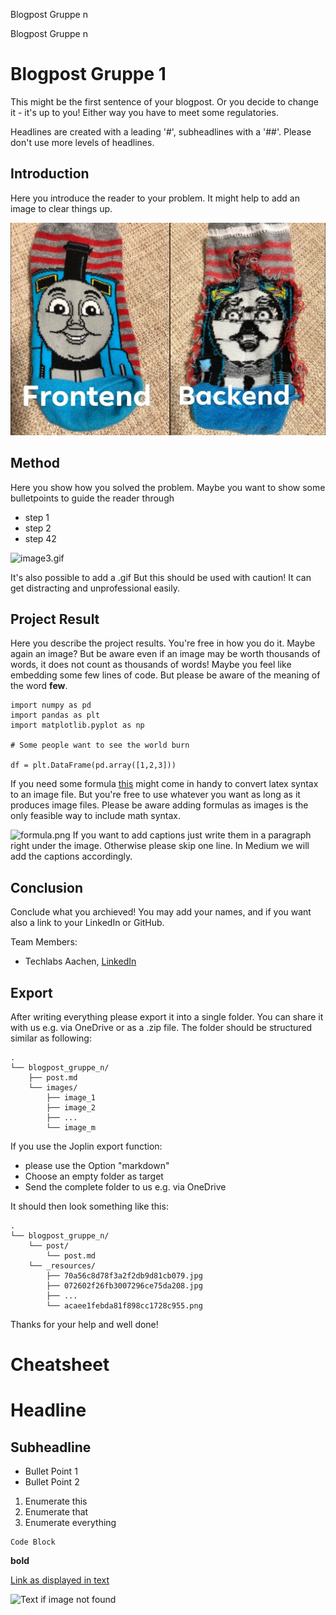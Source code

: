 Blogpost Gruppe n

Blogpost Gruppe n

# Blogpost Gruppe 1

This might be the first sentence of your blogpost. Or you decide to change it - it's up to you! Either way you have to meet some regulatories.

Headlines are created with a leading '#', subheadlines with a '##'. Please don't use more levels of headlines.

## Introduction

Here you introduce the reader to your problem. It might help to add an image to clear things up.

![image1.jpg](../../_resources/95d2eb471ed84cdc87f35730fbf584ef.jpg)


## Method

Here you show how you solved the problem. Maybe you want to show some bulletpoints to guide the reader through

 - step 1
 - step 2 
 - step 42

![image3.gif](../../_resources/2afdd89788304a9fa7299ebbdc33a885.gif)

It's also possible to add a .gif But this should be used with caution! It can get distracting and unprofessional easily.

## Project Result

Here you describe the project results. You're free in how you do it. Maybe again an image? But be aware even if an image may be worth thousands of words, it does not count as thousands of words!
Maybe you feel like embedding some few lines of code. But please be aware of the meaning of the word **few**.

```
import numpy as pd
import pandas as plt
import matplotlib.pyplot as np

# Some people want to see the world burn

df = plt.DataFrame(pd.array([1,2,3]))
````
 
If you need some formula [this](http://latex2png.com/) might come in handy to convert latex syntax to an image file. But you're free to use whatever you want as long as it produces image files. Please be aware adding formulas as images is the only feasible way to include math syntax. 



![formula.png](../../_resources/3fe18a5345a84d378f435f1517d6f872.png)
If you want to add captions just write them in a paragraph right under the image. Otherwise please skip one line. In Medium we will add the captions accordingly.




## Conclusion

Conclude what you archieved! You may add your names, and if you want also a link to your LinkedIn or GitHub.

Team Members:
- Techlabs Aachen, [LinkedIn](https://de.linkedin.com/showcase/techlabs-aachen)

## Export

After writing everything please export it into a single folder. You can share it with us e.g. via OneDrive or as a .zip file. The folder should be structured similar as following:

```
.
└── blogpost_gruppe_n/
	├── post.md
    └── images/
        ├── image_1
        ├── image_2
        ├── ...
        └── image_m
```

If you use the Joplin export function:
- please use the Option "markdown"
- Choose an empty folder as target
- Send the complete folder to us e.g. via OneDrive

It should then look something like this:

```
.
└── blogpost_gruppe_n/
    └── post/
        └── post.md
    └── _resources/
        ├── 70a56c8d78f3a2f2db9d81cb079.jpg
        ├── 072602f26fb3007296ce75da208.jpg
        ├── ...
        └── acaee1febda81f898cc1728c955.png
```

Thanks for your help and well done!

# Cheatsheet

# Headline
## Subheadline

- Bullet Point 1
- Bullet Point 2


1. Enumerate this
2. Enumerate that
3. Enumerate everything

```
Code Block
```

**bold**

[Link as displayed in text](actual-link.techlabs)

![Text if image not found](path/to/actual/image.png)





